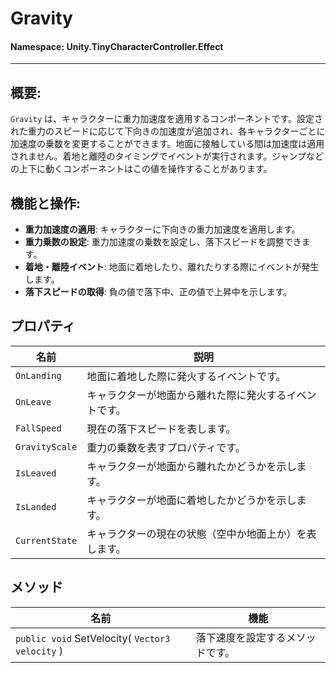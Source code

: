 ﻿# Gravity

#### **Namespace**: Unity.TinyCharacterController.Effect
---

## 概要:
`Gravity` は、キャラクターに重力加速度を適用するコンポーネントです。設定された重力のスピードに応じて下向きの加速度が追加され、各キャラクターごとに加速度の乗数を変更することができます。地面に接触している間は加速度は適用されません。着地と離陸のタイミングでイベントが実行されます。ジャンプなどの上下に動くコンポーネントはこの値を操作することがあります。

## 機能と操作:
- **重力加速度の適用**: キャラクターに下向きの重力加速度を適用します。
- **重力乗数の設定**: 重力加速度の乗数を設定し、落下スピードを調整できます。
- **着地・離陸イベント**: 地面に着地したり、離れたりする際にイベントが発生します。
- **落下スピードの取得**: 負の値で落下中、正の値で上昇中を示します。

## プロパティ
| 名前 | 説明 |
|------------------|------|
| `OnLanding` | 地面に着地した際に発火するイベントです。 |
| `OnLeave` | キャラクターが地面から離れた際に発火するイベントです。 |
| `FallSpeed` | 現在の落下スピードを表します。 |
| `GravityScale` | 重力の乗数を表すプロパティです。 |
| `IsLeaved` | キャラクターが地面から離れたかどうかを示します。 |
| `IsLanded` | キャラクターが地面に着地したかどうかを示します。 |
| `CurrentState` | キャラクターの現在の状態（空中か地面上か）を表します。 |

## メソッド
| 名前 | 機能 |
|------------------|------|
|  ``public void`` SetVelocity( ``Vector3 velocity`` )  | 落下速度を設定するメソッドです。 |


